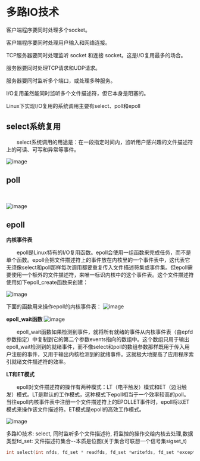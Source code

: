 # 多路IO技术

客户端程序要同时处理多个socket。

客户端程序要同时处理用户输入和网络连接。

TCP服务器要同时处理监听 socket 和连接 socket。这是I/O复用最多的场合。

服务器要同时处理TCP请求和UDP请求。

服务器要同时监听多个端口，或处理多种服务。

I/O复用虽然能同时监听多个文件描述符，但它本身是阻塞的。

Linux下实现I/O复用的系统调用主要有select、poll和epoll

## select系统复用

&emsp;&emsp;select系统调用的用途是：在一段指定时间内，监听用户感兴趣的文件描述符上的可读、可写和异常等事件。

![image](https://user-images.githubusercontent.com/81791654/169495554-25f6778d-13ff-4033-a3a0-f644348a9e43.png)

## poll 

&emsp;&emsp;

![image](https://user-images.githubusercontent.com/81791654/169496459-9efa13d2-9065-4a63-9f1c-81f4fe146782.png)

## epoll 

**内核事件表**

&emsp;&emsp;epoll是Linux特有的I/O复用函数。epoll会使用一组函数来完成任务，而不是单个函数。epoll会把文件描述符上的事件放在内核里的一个事件表中，这代表它无须像select和poll那样每次调用都要重复传入文件描述符集或事件集。但epoll需要使用一个额外的文件描述符，来唯一标识内核中的这个事件表。这个文件描述符使用如下epoll_create函数来创建：

![image](https://user-images.githubusercontent.com/81791654/169548261-3f36c27a-dff4-499f-b360-ca70fc7d09ca.png)

下面的函数用来操作epoll的内核事件表：
![image](https://user-images.githubusercontent.com/81791654/169548428-f1f3ed79-d4e2-4a3f-8bc1-ce350ecf6761.png)

**epoll_wait函数**
![image](https://user-images.githubusercontent.com/81791654/169548795-4f886ae2-be22-438b-a987-421c33e925c0.png)

&emsp;&emsp;epoll_wait函数如果检测到事件，就将所有就绪的事件从内核事件表（由epfd参数指定）中复制到它的第二个参数events指向的数组中。这个数组只用于输出epoll_wait检测到的就绪事件，而不像select和poll的数组参数那样既用于传入用户注册的事件，又用于输出内核检测到的就绪事件。这就极大地提高了应用程序索引就绪文件描述符的效率。

**LT和ET模式**

&emsp;&emsp;epoll对文件描述符的操作有两种模式：LT（电平触发）模式和ET（边沿触发）模式。LT是默认的工作模式，这种模式下epoll相当于一个效率较高的poll。当往epoll内核事件表中注册一个文件描述符上的EPOLLET事件时，epoll将以ET模式来操作该文件描述符。ET模式是epoll的高效工作模式。

![image](https://user-images.githubusercontent.com/81791654/169551534-2f6a29e5-3628-415b-b26d-53920873c1bc.png)













多路IO技术: select, 同时监听多个文件描述符, 将监控的操作交给内核去处理,数据类型fd_set: 文件描述符集合--本质是位图(关于集合可联想一个信号集sigset_t)

```c
int select(int nfds, fd_set * readfds, fd_set *writefds, fd_set *exceptfds, struct timeval *timeout);
```


